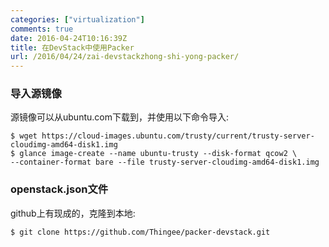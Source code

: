 ```yaml
---
categories: ["virtualization"]
comments: true
date: 2016-04-24T10:16:39Z
title: 在DevStack中使用Packer
url: /2016/04/24/zai-devstackzhong-shi-yong-packer/
---
```


### 导入源镜像
源镜像可以从ubuntu.com下载到，并使用以下命令导入:    

```
$ wget https://cloud-images.ubuntu.com/trusty/current/trusty-server-cloudimg-amd64-disk1.img
$ glance image-create --name ubuntu-trusty --disk-format qcow2 \
--container-format bare --file trusty-server-cloudimg-amd64-disk1.img
```

### openstack.json文件
github上有现成的，克隆到本地:    

```
$ git clone https://github.com/Thingee/packer-devstack.git
```


